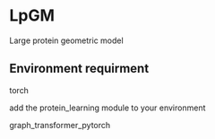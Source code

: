 # LpGM
Large protein geometric model

## Environment requirment
torch

add the protein_learning module to your environment

graph_transformer_pytorch

